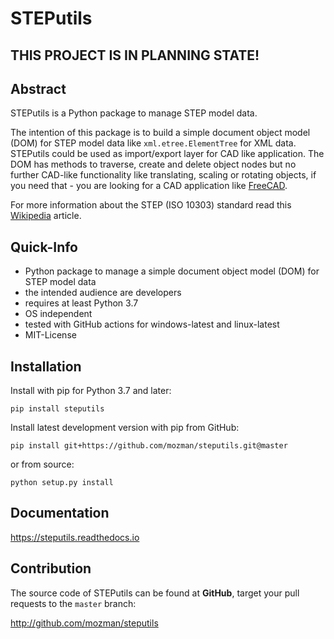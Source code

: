 
STEPutils
=========

THIS PROJECT IS IN PLANNING STATE!
----------------------------------

Abstract
--------

STEPutils is a Python package to manage STEP model data.

The intention of this package is to build a simple document object model (DOM) for STEP model data like 
`xml.etree.ElementTree` for XML data. STEPutils could be used as import/export layer for CAD like application. 
The DOM has methods to traverse, create and delete object nodes but no further CAD-like functionality like translating, 
scaling or rotating objects, if you need that - you are looking for a CAD application like 
[FreeCAD](https://www.freecadweb.org/).   

For more information about the STEP (ISO 10303) standard read this 
[Wikipedia](https://en.wikipedia.org/w/index.php?title=ISO_10303) article.

Quick-Info
----------

- Python package to manage a simple document object model (DOM) for STEP model data
- the intended audience are developers
- requires at least Python 3.7
- OS independent
- tested with GitHub actions for windows-latest and linux-latest
- MIT-License

Installation
------------

Install with pip for Python 3.7 and later:

    pip install steputils

Install latest development version with pip from GitHub:

    pip install git+https://github.com/mozman/steputils.git@master

or from source:

    python setup.py install

Documentation
-------------

https://steputils.readthedocs.io

Contribution
------------

The source code of STEPutils can be found at __GitHub__, target your pull requests to the `master` branch:

http://github.com/mozman/steputils
